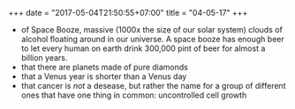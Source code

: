 +++
date = "2017-05-04T21:50:55+07:00"
title = "04-05-17"
+++

* of Space Booze, massive (1000x the size of our solar system) clouds of alcohol floating around in our universe. A space booze has enough beer to let every human on earth drink 300,000 pint of beer for almost a billion years.
* that there are planets made of pure diamonds
* that a Venus year is shorter than a Venus day
* that cancer is _not_ a desease, but rather the name for a group of different ones that have one thing in common: uncontrolled cell growth
